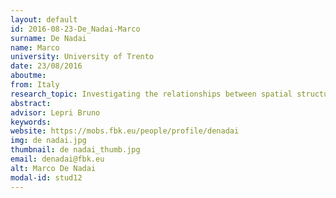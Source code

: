 ```yaml
---
layout: default 
id: 2016-08-23-De_Nadai-Marco
surname: De Nadai
name: Marco
university: University of Trento
date: 23/08/2016
aboutme: 
from: Italy
research_topic: Investigating the relationships between spatial structures and urban characteristics
abstract: 
advisor: Lepri Bruno
keywords: 
website: https://mobs.fbk.eu/people/profile/denadai
img: de nadai.jpg
thumbnail: de nadai_thumb.jpg
email: denadai@fbk.eu
alt: Marco De Nadai
modal-id: stud12
---
```

